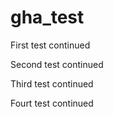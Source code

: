 # gha_test

First test continued

Second test continued

Third test continued

Fourt test continued
